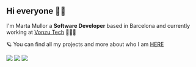 ## Hi everyone 👋🏻

I'm Marta Mullor a **Software Developer** based in Barcelona and currently working at [Vonzu Tech](https://vonzu.es/)  👩🏻‍💻

🪐 You can find all my projects and more about who I am [HERE](http://www.martamullor.com/) 

[![](https://img.shields.io/badge/-Linkedin-blue?style=flat&logo=Linkedin&logoColor=white)](https://www.linkedin.com/in/martamullor/)
[![](https://img.shields.io/badge/-Gmail-c14438?style=flat&logo=Gmail&logoColor=white)](mailto:marta.mullor.polo@gmail.com)
[![](https://img.shields.io/badge/-Instagram-c13584?style=flat&labelColor=c13584&logo=instagram&logoColor=white)](https://www.instagram.com/martamullor/)

